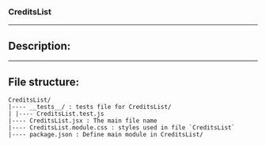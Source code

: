 ### CreditsList

---

## Description:

---

## File structure:

```
CreditsList/
|---- __tests__/ : tests file for CreditsList/
| |---- CreditsList.test.js
|---- CreditsList.jsx : The main file name
|---- CreditsList.module.css : styles used in file `CreditsList`
|---- package.json : Define main module in CreditsList/
```
